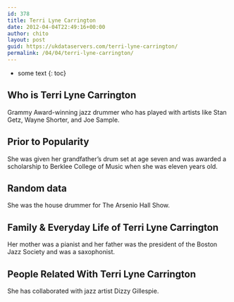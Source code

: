 ```yaml
---
id: 378
title: Terri Lyne Carrington
date: 2012-04-04T22:49:16+00:00
author: chito
layout: post
guid: https://ukdataservers.com/terri-lyne-carrington/
permalink: /04/04/terri-lyne-carrington/
---
```


* some text
{: toc}


## Who is  Terri Lyne Carrington
                  
                  
                  
Grammy Award-winning jazz drummer who has played with artists like Stan Getz, Wayne Shorter, and Joe Sample.
                  
                
                
                
## Prior to Popularity 
                  
                  
                  
She was given her grandfather&#8217;s drum set at age seven and was awarded a scholarship to Berklee College of Music when she was eleven years old.
                  
                
                
                
## Random data 
                  
                  
                  
She was the house drummer for The Arsenio Hall Show.
                  
                
                
                
## Family & Everyday Life of Terri Lyne Carrington
                  
                  
                  
Her mother was a pianist and her father was the president of the Boston Jazz Society and was a saxophonist.
                  
                
                
                
## People Related With  Terri Lyne Carrington
                  
                  
                  
She has collaborated with jazz artist Dizzy Gillespie.
                  
                
              
            
          
          
          
    
    
  
